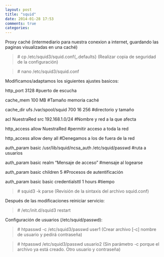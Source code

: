 ```yaml
---
layout: post
title: "squid"
date: 2014-01-28 17:53
comments: true
categories: 
---
```

Proxy caché (intermediario para nuestra conexion a internet, guardando las paginas visualizadas en una caché)

>\# cp /etc/squid3/squid.conf{,.defaults} (Realizar copia de seguridad de la configuración)

>\# nano /etc/squid3/squid.conf

Modificamos/adaptamos los siguientes ajustes basicos:

http_port 3128 #puerto de escucha

cache_mem 100 MB #Tamaño memoria caché

cache_dir ufs /var/spool/squid 700 16 256 #directorio y tamaño

acl NuestraRed src 192.168.1.0/24 #Nombre y red a la que afecta

http_access allow NuestraRed #permitir acceso a toda la red

http_access allow deny all #Denegamos a los de fuera de la red

auth_param basic /usr/lib/squid/ncsa_auth /etc/squid/passwd #ruta a usuarios

auth_param basic realm “Mensaje de acceso” #mensaje al logearse 

auth_param basic children 5 #Procesos de autentificación

auth_param basic basic credentialsttl 1 hours #tiempo 

>\# squid3 -k parse (Revisión de la sintaxis del archivo squid.conf)

Después de las modificaciones reiniciar servicio:

>\# /etc/init.d/squid3 restart

Configuración de usuarios (/etc/squid/passwd):

>\# htpasswd -c /etc/squid3/passwd user1 (Crear archivo [-c] nombre de usuario y pedirá contraseña)

>\# htpasswd /etc/squid3/passwd usuario2 (Sin parámetro -c porque el archivo ya está creado. Otro usuario y contraseña)

